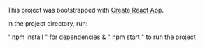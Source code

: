 This project was bootstrapped with [Create React App](https://github.com/facebook/create-react-app).

In the project directory, run:

" npm install " for dependencies
              &
" npm start " to run the project 


